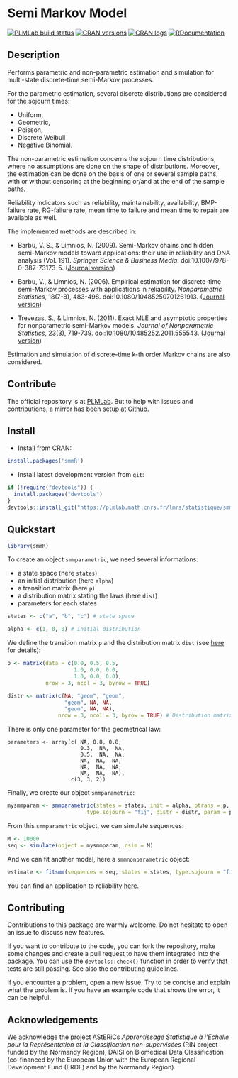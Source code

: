 # Semi Markov Model

[![PLMLab build status](https://plmlab.math.cnrs.fr/lmrs/statistique/smmR/badges/master/pipeline.svg)](https://plmlab.math.cnrs.fr/lmrs/statistique/smmR/-/pipelines) [![CRAN versions](https://www.r-pkg.org/badges/version/smmR)](https://CRAN.R-project.org/package=smmR) [![CRAN logs](https://cranlogs.r-pkg.org/badges/smmR)](https://CRAN.R-project.org/package=smmR) [![RDocumentation](https://api.rdocumentation.org/badges/version/smmR)](https://lmrs.pages.math.cnrs.fr/statistique/smmR/)

## Description

Performs parametric and non-parametric estimation and simulation for multi-state discrete-time semi-Markov processes.

For the parametric estimation, several discrete distributions are considered for the sojourn 
times:

- Uniform,
- Geometric,
- Poisson,
- Discrete Weibull
- Negative Binomial.

The non-parametric estimation concerns the sojourn time distributions, where no assumptions are done on the shape of distributions. Moreover, the estimation can be done on the basis of one or several sample paths, with or without censoring at the beginning or/and at the end of the sample paths. 

Reliability indicators such as reliability, maintainability, availability, BMP-failure rate, RG-failure rate, mean time to failure and mean time to repair are available as well.

The implemented methods are described in:

* Barbu, V. S., & Limnios, N. (2009). Semi-Markov chains and hidden semi-Markov models toward applications: their use in reliability and DNA analysis (Vol. 191). _Springer Science & Business Media_. doi:10.1007/978-0-387-73173-5. ([Journal version](https://link.springer.com/book/10.1007/978-0-387-73173-5))

* Barbu, V., & Limnios, N. (2006). Empirical estimation for discrete-time semi-Markov processes with applications in reliability. _Nonparametric Statistics_, 18(7-8), 483-498. doi:10.1080/10485250701261913. ([Journal version](https://www.tandfonline.com/doi/pdf/10.1080/10485250701261913))

* Trevezas, S., & Limnios, N. (2011). Exact MLE and asymptotic properties for nonparametric semi-Markov models. _Journal of Nonparametric Statistics_, 23(3), 719-739. doi:10.1080/10485252.2011.555543. ([Journal version](https://www.tandfonline.com/doi/pdf/10.1080/10485252.2011.555543))

Estimation and simulation of discrete-time k-th order Markov chains are 
also considered.

## Contribute

The official repository is at [PLMLab](https://plmlab.math.cnrs.fr/lmrs/statistique/smmR/). But to help with issues and contributions, a mirror has been setup at [Github](https://github.com/corentin-dev/smmR).

## Install

* Install from CRAN:

```R
install.packages('smmR')
```

* Install latest development version from `git`:

```R
if (!require("devtools")) {
  install.packages("devtools")
}
devtools::install_git("https://plmlab.math.cnrs.fr/lmrs/statistique/smmR", dependencies = TRUE, build_vignettes = FALSE)
```

## Quickstart

```R
library(smmR)
```

To create an object `smmparametric`, we need several informations:

- a state space (here `states`)
- an initial distribution (here `alpha`)
- a transition matrix (here `p`)
- a distribution matrix stating the laws (here `dist`)
- parameters for each states

```R
states <- c("a", "b", "c") # state space

alpha <- c(1, 0, 0) # initial distribution
```

We define the transition matrix `p` and the distribution matrix `dist` (see [here](https://lmrs.pages.math.cnrs.fr/statistique/smmR/reference/smmparametric.html?q=geom#arguments) for details):
```R
p <- matrix(data = c(0.0, 0.5, 0.5,
                     1.0, 0.0, 0.0,
                     1.0, 0.0, 0.0),
            nrow = 3, ncol = 3, byrow = TRUE)

distr <- matrix(c(NA, "geom", "geom", 
                  "geom", NA, NA,
                  "geom", NA, NA), 
                nrow = 3, ncol = 3, byrow = TRUE) # Distribution matrix
```

There is only one parameter for the geometrical law:
```
parameters <- array(c( NA, 0.8, 0.8,
                       0.3,  NA,  NA,
                       0.5,  NA,  NA,
                       NA,  NA,  NA,
                       NA,  NA,  NA,
                       NA,  NA,  NA), 
                    c(3, 3, 2))
```

Finally, we create our object `smmparametric`:

```R
mysmmparam <- smmparametric(states = states, init = alpha, ptrans = p, 
                         type.sojourn = "fij", distr = distr, param = parameters)
```

From this `smmparametric` object, we can simulate sequences:
```R
M <- 10000
seq <- simulate(object = mysmmparam, nsim = M)
```

And we can fit another model, here a `smmnonparametric` object:
```R
estimate <- fitsmm(sequences = seq, states = states, type.sojourn = "fij")
```

You can find an application to reliability [here](https://lmrs.pages.math.cnrs.fr/statistique/smmR/articles/Textile-Factory.html).

## Contributing

Contributions to this package are warmly welcome. Do not hesitate to open an issue to discuss new features. 

If you want to contribute to the code, you can fork the repository, make some changes and create a pull request to have them integrated into the package. You can use the `devtools::check()` function in order to verify that tests are still passing. See also the contributing guidelines.

If you encounter a problem, open a new issue. Try to be concise and explain what the problem is. If you have an example code that shows the error, it can be helpful.

## Acknowledgements

We acknowledge the project AStERiCs _Apprentissage Statistique à l'Echelle pour la Représentation et la Classification non-supervisées_ (RIN project funded by the Normandy Region), DAISI on Biomedical Data Classification (co-financed by the European Union with the European Regional Development Fund (ERDF) and by the Normandy Region).
